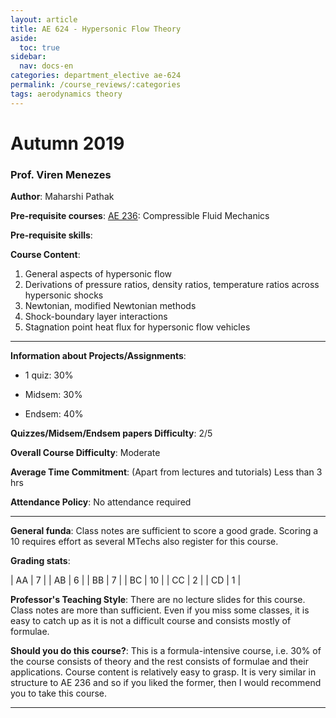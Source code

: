 ```yaml
---
layout: article
title: AE 624 - Hypersonic Flow Theory
aside:
  toc: true
sidebar:
  nav: docs-en
categories: department_elective ae-624
permalink: /course_reviews/:categories
tags: aerodynamics theory
---
```


# Autumn 2019
### Prof. Viren Menezes
**Author**: Maharshi Pathak

**Pre-requisite courses**: [AE 236](/course_reviews/second_year/ae-236.html): Compressible Fluid Mechanics

**Pre-requisite skills**:

**Course Content**:
1. General aspects of hypersonic flow
2. Derivations of pressure ratios, density ratios, temperature ratios across hypersonic shocks
3. Newtonian, modified Newtonian methods
4. Shock-boundary layer interactions
5. Stagnation point heat flux for hypersonic flow vehicles

---

**Information about Projects/Assignments**:

- 1 quiz: 30%

- Midsem: 30%

- Endsem: 40%


**Quizzes/Midsem/Endsem papers Difficulty**: 2/5

**Overall Course Difficulty**: Moderate

**Average Time Commitment**:
(Apart from lectures and tutorials)
Less than 3 hrs


**Attendance Policy**: No attendance required


---

**General funda**: Class notes are sufficient to score a good grade. Scoring a 10 requires effort as several MTechs also register for this course.


**Grading stats**:

| AA | 7  |
| AB | 6  |
| BB | 7  |
| BC | 10  |
| CC |  2 |
| CD |  1 |

**Professor's Teaching Style**: There are no lecture slides for this course. Class notes are more than sufficient. Even if you miss some classes, it is easy to catch up as it is not a difficult course and consists mostly of formulae.

**Should you do this course?**: This is a formula-intensive course, i.e. 30% of the course consists of theory and the rest consists of formulae and their applications. Course content is relatively easy to grasp. It is very similar in structure to AE 236 and so if you liked the former, then I would recommend you to take this course.

---
